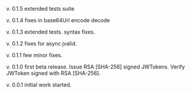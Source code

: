 v. 0.1.5    extended tests suite

v. 0.1.4    fixes in base64Url encode decode

v. 0.1.3    extended tests. syntax fixes.

v. 0.1.2    fixes for async jvalid.

v. 0.1.1    few minor fixes.

v. 0.1.0    first beta release.
            Issue RSA [SHA-256] signed JWTokens. Verify JWToken signed with RSA [SHA-256].

v. 0.0.1    initial work started.
